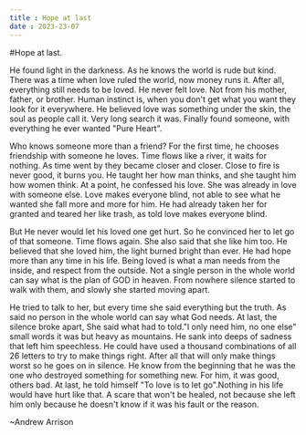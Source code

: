 ```yaml
---
title : Hope at last
date : 2023-23-07
---
```


#Hope at last.

He found light in the darkness. As he knows the world is rude but kind. There was a time when love ruled the world, now money runs it. After all, everything still needs to be loved. He never felt love. Not from his mother, father, or brother. Human instinct is, when you don't get what you want they look for it everywhere. He believed love was something under the skin, the soul as people call it. Very long search it was. Finally found someone, with everything he ever wanted "Pure Heart".

Who knows someone more than a friend? For the first time, he chooses friendship with someone he loves. Time flows like a river, it waits for nothing. As time went by they became closer and closer. Close to fire is never good, it burns you. He taught her how man thinks, and she taught him how women think. At a point, he confessed his love. She was already in love with someone else. Love makes everyone blind, not able to see what he wanted she fall more and more for him. He had already taken her for granted and teared her like trash, as told love makes everyone blind.

But He never would let his loved one get hurt. So he convinced her to let go of that someone. Time flows again. She also said that she like him too. He believed that she loved him, the light burned bright than ever. He had hope more than any time in his life. Being loved is what a man needs from the inside, and respect from the outside. Not a single person in the whole world can say what is the plan of GOD in heaven. From nowhere silence started to walk with them, and slowly she started moving apart.

He tried to talk to her, but every time she said everything but the truth. As said no person in the whole world can say what God needs. At last, the silence broke apart, She said what had to told."I only need him, no one else" small words it was but heavy as mountains. He sank into deeps of sadness that left him speechless. He could have used a thousand combinations of all 26 letters to try to make things right. After all that will only make things worst so he goes on in silence. He know from the beginning that he was the one who destroyed something for something new. For him, it was good, others bad. At last, he told himself "To love is to let go".Nothing in his life would have hurt like that. A scare that won't be healed, not because she left him only because he doesn't know if it was his fault or the reason.

~Andrew Arrison
